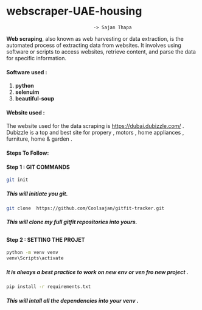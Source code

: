 # webscraper-UAE-housing

                                    -> Sajan Thapa

**Web scraping**, also known as web harvesting or data extraction, is the automated process of extracting data from websites. It involves using software or scripts to access websites, retrieve content, and parse the data for specific information.

#### **Software used** :

1. **python**
2. **selenuim**
3. **beautiful-soup**

#### Website used :

The website used for the data scraping is https://dubai.dubizzle.com/ . Dubizzle is a top and best site for propery , motors , home appliances , furniture, home & garden .

#### Steps To Follow:

#### Step 1 : GIT COMMANDS

```bash
git init
```

##### This will initiate you git.

```bash
git clone  https://github.com/Coolsajan/gitfit-tracker.git
```

##### This will clone my full gitfit repositories into yours.

##

#### Step 2 : SETTING THE PROJET

```bash
python -m venv venv
venv\Scripts\activate
```

##### It is always a best practice to work on new env or ven fro new project .

```bash
pip install -r requirements.txt
```

##### This will intall all the dependencies into your venv .
